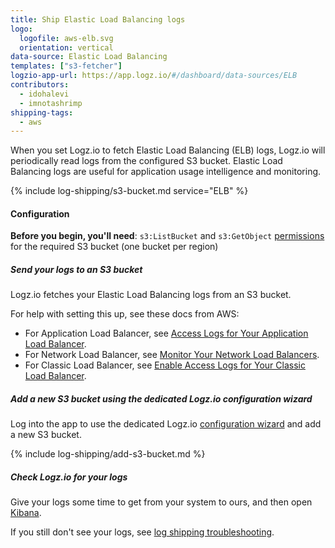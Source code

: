 ```yaml
---
title: Ship Elastic Load Balancing logs
logo:
  logofile: aws-elb.svg
  orientation: vertical
data-source: Elastic Load Balancing
templates: ["s3-fetcher"]
logzio-app-url: https://app.logz.io/#/dashboard/data-sources/ELB
contributors:
  - idohalevi
  - imnotashrimp
shipping-tags:
  - aws
---
```


When you set Logz.io to fetch Elastic Load Balancing (ELB) logs, Logz.io will periodically read logs from the configured S3 bucket. Elastic Load Balancing logs are useful for application usage intelligence and monitoring.

{% include log-shipping/s3-bucket.md service="ELB" %}

#### Configuration

**Before you begin, you'll need**:
`s3:ListBucket` and `s3:GetObject` [permissions](https://support.logz.io/hc/en-us/articles/209486129-Troubleshooting-AWS-IAM-Configuration-for-retrieving-logs-from-a-S3-Bucket) for the required S3 bucket (one bucket per region)

<div class="tasklist">

##### Send your logs to an S3 bucket

Logz.io fetches your Elastic Load Balancing logs from an S3 bucket.

For help with setting this up, see these docs from AWS:

* For Application Load Balancer,
  see [Access Logs for Your Application Load Balancer](https://docs.aws.amazon.com/elasticloadbalancing/latest/application/load-balancer-access-logs.html).
* For Network Load Balancer,
  see [Monitor Your Network Load Balancers](https://docs.aws.amazon.com/elasticloadbalancing/latest/network/load-balancer-monitoring.html).
* For Classic Load Balancer,
  see [Enable Access Logs for Your Classic Load Balancer](https://docs.aws.amazon.com/elasticloadbalancing/latest/classic/enable-access-logs.html).



##### Add a new S3 bucket using the dedicated Logz.io configuration wizard

Log into the app to use the dedicated Logz.io [configuration wizard](https://app.logz.io/#/dashboard/data-sources/ELB) and add a new S3 bucket.


<!-- logzio-inject:aws:elb -->

{% include log-shipping/add-s3-bucket.md %}


##### Check Logz.io for your logs

Give your logs some time to get from your system to ours, and then open [Kibana](https://app.logz.io/#/dashboard/kibana).

If you still don't see your logs, see [log shipping troubleshooting]({{site.baseurl}}/user-guide/log-shipping/log-shipping-troubleshooting.html).

</div>
